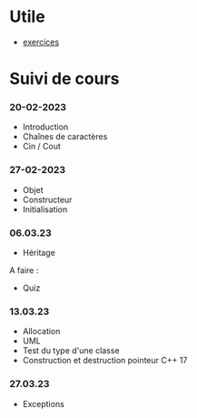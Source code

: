 # Utile
- [exercices](https://github.com/tony-maulaz/poo-exercices)

# Suivi de cours

### 20-02-2023
- Introduction
- Chaînes de caractères
- Cin / Cout

### 27-02-2023
- Objet
- Constructeur
- Initialisation

### 06.03.23
- Héritage

A faire :
- Quiz

### 13.03.23
- Allocation
- UML
- Test du type d'une classe
- Construction et destruction pointeur C++ 17

### 27.03.23
- Exceptions